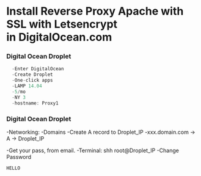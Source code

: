# Install Reverse Proxy Apache with SSL with Letsencrypt<br>in DigitalOcean.com

### Digital Ocean Droplet<br>
```js
  -Enter DigitalOcean
  -Create Droplet
  -One-click apps
  -LAMP 14.04
  -5/mo
  -NY 3
  -hostname: Proxy1
```
### Digital Ocean Droplet<br>
  -Networking:
  -Domains
  -Create A record to Droplet_IP
  -xxx.domain.com -> A -> Droplet_IP
  
  
  -Get your pass, from email.
  -Terminal: shh root@Droplet_IP
  -Change Password
  
  
  
  
```js
HELLO
```

